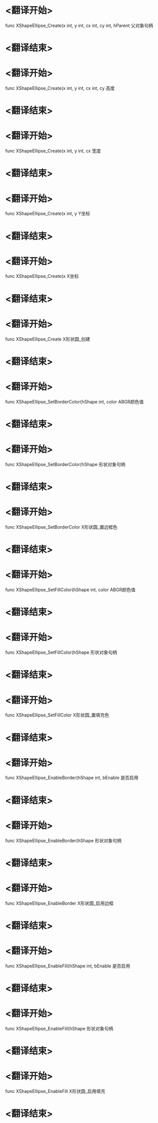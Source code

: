 
# <翻译开始>
func XShapeEllipse_Create(x int, y int, cx int, cy int, hParent
父对象句柄
# <翻译结束>

# <翻译开始>
func XShapeEllipse_Create(x int, y int, cx int, cy
高度
# <翻译结束>

# <翻译开始>
func XShapeEllipse_Create(x int, y int, cx
宽度
# <翻译结束>

# <翻译开始>
func XShapeEllipse_Create(x int, y
Y坐标
# <翻译结束>

# <翻译开始>
func XShapeEllipse_Create(x
X坐标
# <翻译结束>

# <翻译开始>
func XShapeEllipse_Create
X形状圆_创建
# <翻译结束>


# <翻译开始>
func XShapeEllipse_SetBorderColor(hShape int, color
ABGR颜色值
# <翻译结束>

# <翻译开始>
func XShapeEllipse_SetBorderColor(hShape
形状对象句柄
# <翻译结束>

# <翻译开始>
func XShapeEllipse_SetBorderColor
X形状圆_置边框色
# <翻译结束>


# <翻译开始>
func XShapeEllipse_SetFillColor(hShape int, color
ABGR颜色值
# <翻译结束>

# <翻译开始>
func XShapeEllipse_SetFillColor(hShape
形状对象句柄
# <翻译结束>

# <翻译开始>
func XShapeEllipse_SetFillColor
X形状圆_置填充色
# <翻译结束>


# <翻译开始>
func XShapeEllipse_EnableBorder(hShape int, bEnable
是否启用
# <翻译结束>

# <翻译开始>
func XShapeEllipse_EnableBorder(hShape
形状对象句柄
# <翻译结束>

# <翻译开始>
func XShapeEllipse_EnableBorder
X形状圆_启用边框
# <翻译结束>


# <翻译开始>
func XShapeEllipse_EnableFill(hShape int, bEnable
是否启用
# <翻译结束>

# <翻译开始>
func XShapeEllipse_EnableFill(hShape
形状对象句柄
# <翻译结束>

# <翻译开始>
func XShapeEllipse_EnableFill
X形状圆_启用填充
# <翻译结束>

